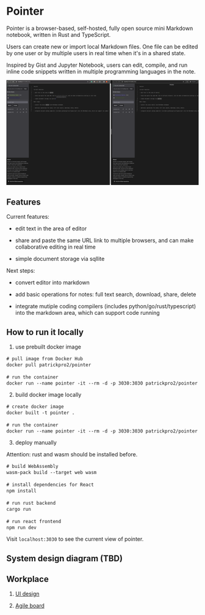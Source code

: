 # Pointer

Pointer is a browser-based, self-hosted, fully open source mini Markdown notebook, written in Rust and TypeScript.

Users can create new or import local Markdown files. One file can be edited by one user or by multiple users in real time when it's in a shared state.

Inspired by Gist and Jupyter Notebook, users can edit, compile, and run inline code snippets written in multiple programming languages in the note.

![1](public/screenshot01.png)

## Features

Current features:

- edit text in the area of editor

- share and paste the same URL link to multiple browsers, and can make collaborative editing in real time

- simple document storage via sqllite

Next steps:

- convert editor into markdown

- add basic operations for notes: full text search, download, share, delete

- integrate mutiple coding compilers (includes python/go/rust/typescript) into the markdown area, which can support code running

## How to run it locally

1. use prebuilt docker image

```
# pull image from Docker Hub
docker pull patrickpro2/pointer

# run the container
docker run --name pointer -it --rm -d -p 3030:3030 patrickpro2/pointer
```

2. build docker image locally

```
# create docker image
docker built -t pointer .

# run the container
docker run --name pointer -it --rm -d -p 3030:3030 patrickpro2/pointer
```

3. deploy manually

Attention: rust and wasm should be installed before.

```
# build WebAssembly
wasm-pack build --target web wasm

# install dependencies for React
npm install

# run rust backend
cargo run

# run react frontend
npm run dev
```

Visit `localhost:3030` to see the current view of pointer.

## System design diagram (TBD)

## Workplace

1. [UI design](https://www.figma.com/file/01QqRzOoEJUCsGqrhdH9MQ/pointer-ui?type=design&mode=design&t=D62E2cHv0dzMgHZN-1)

2. [Agile board](https://github.com/users/dx-han/projects/2)
